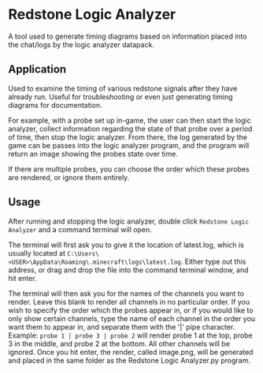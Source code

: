 # Redstone Logic Analyzer
A tool used to generate timing diagrams based on information placed into the chat/logs by the logic analyzer datapack.

## Application
Used to examine the timing of various redstone signals after they have already run. Useful for troubleshooting or even just generating timing diagrams for documentation.

For example, with a probe set up in-game, the user can then start the logic analyzer, collect information regarding the state of that probe over a period of time, then stop the logic analyzer.
From there, the log generated by the game can be passes into the logic analyzer program, and the program will return an image showing the probes state over time.

If there are multiple probes, you can choose the order which these probes are rendered, or ignore them entirely.


## Usage
After running and stopping the logic analyzer, double click `Redstone Logic Analyzer` and a command terminal will open.

The terminal will first ask you to give it the location of latest.log, which is usually located at `C:\Users\<USER>\AppData\Roaming\.minecraft\logs\latest.log`. 
Either type out this address, or drag and drop the file into the command terminal window, and hit enter.

The terminal will then ask you for the names of the channels you want to render. Leave this blank to render all channels in no particular order.
If you wish to specify the order which the probes appear in, or if you would like to only show certain channels, type the name of each channel in the order you want them to appear in, and separate them with the '|' pipe character.
Example: `probe 1 | probe 3 | probe 2` will render probe 1 at the top, probe 3 in the middle, and probe 2 at the bottom. All other channels will be ignored.
Once you hit enter, the render, called image.png, will be generated and placed in the same folder as the Redstone Logic Analyzer.py program.
